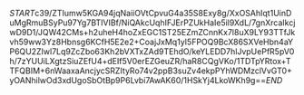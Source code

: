 $START$c39/ZTIumw5KGA94jqNaiiOVtCpvuG4a35S8Exy8g/XxOSAhIqt1UinDuMgRmuBSyPu97Yg7BTIVIBf/NiQAkcUqhIFJErPZUkHaIe5il9XdL/7gnXrcaIkcjwD9D1/JQW42CMs+h2uheH4hoZxEGC1ST25EZmZCnnKx7l8uX9LY93TTfJkvh59ww3Yz8Hbnsg6KCfH5E2e2+CoajJxMq1yI5FPOQ9BcX86SXVeHbn4aYP6QU2ZIwl7Lq9ZcZbo63Kh2bVXTxZAd9TEhdO/keYLEDD7hlJvpUePfR5pV0h/7zYUUiLXgtzSiuZEfU4+dEIf5V0erEZGeuZR/haR8CQgVKo/1TDTpYRtox+TTFQBIM+6nWaaxaAncjycSRZItyRo74v2ppB3suZv4ekpPYhWDMzclVvGT0+yOANhilwOd3xdUgoSbOtBp9P6Lvbi7AwAK60/1HSkYj4LkoWKh9g==$END$